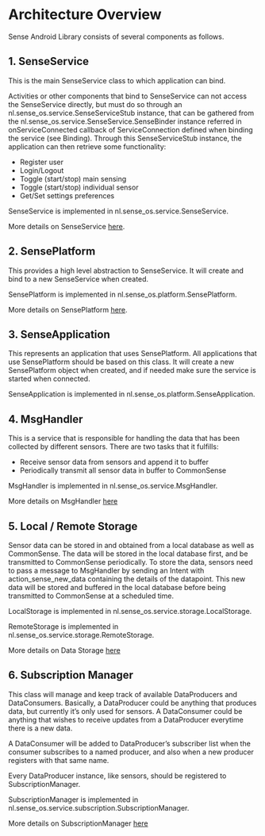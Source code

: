 # Architecture Overview

Sense Android Library consists of several components as follows.

## 1. SenseService

This is the main SenseService class to which application can bind. 

Activities or other components that bind to SenseService can not access the SenseService directly, but must do so through an nl.sense_os.service.SenseServiceStub instance, that can be gathered from the nl.sense_os.service.SenseService.SenseBinder instance referred in onServiceConnected callback of ServiceConnection defined when binding the service (see Binding). Through this SenseServiceStub instance, the application can then retrieve some functionality:
* Register user
* Login/Logout
* Toggle (start/stop) main sensing
* Toggle (start/stop) individual sensor
* Get/Set settings preferences

SenseService is implemented in nl.sense_os.service.SenseService.

More details on SenseService [here](docs/sense_service.md).


## 2. SensePlatform

This provides a high level abstraction to SenseService. It will create and bind to a new SenseService when created.

SensePlatform is implemented in nl.sense_os.platform.SensePlatform.

More details on SensePlatform [here](docs/sense_platform.md).


## 3. SenseApplication

This represents an application that uses SensePlatform. All applications that use SensePlatform should be based on this class. It will create a new SensePlatform object when created, and if needed make sure the service is started when connected.

SenseApplication is implemented in nl.sense_os.platform.SenseApplication.

## 4. MsgHandler

This is a service that is responsible for handling the data that has been collected by different sensors. There are two tasks that it fulfills:
* Receive sensor data from sensors and append it to buffer
* Periodically transmit all sensor data in buffer to CommonSense

MsgHandler is implemented in nl.sense_os.service.MsgHandler.

More details on MsgHandler [here](docs/msg_handler.md)

## 5. Local / Remote Storage

Sensor data can be stored in and obtained from a local database as well as CommonSense. The data will be stored in the local database first, and be transmitted to CommonSense periodically. To store the data, sensors need to pass a message to MsgHandler by sending an Intent with action_sense_new_data containing the details of the datapoint. This new data will be stored and buffered in the local database before being transmitted to CommonSense at a scheduled time.

LocalStorage is implemented in nl.sense_os.service.storage.LocalStorage.

RemoteStorage is implemented in nl.sense_os.service.storage.RemoteStorage.

More details on Data Storage [here](docs/storage.md)

## 6. Subscription Manager

This class will manage and keep track of available DataProducers and DataConsumers. 
Basically, a DataProducer could be anything that produces data, but currently it’s only used for sensors. A DataConsumer could be anything that wishes to receive updates from a DataProducer everytime there is a new data.

A DataConsumer will be added to DataProducer’s subscriber list when the consumer subscribes to a named producer, and also when a new producer registers with that same name.

Every DataProducer instance, like sensors, should be registered to SubscriptionManager.

SubscriptionManager is implemented in nl.sense_os.service.subscription.SubscriptionManager.

More details on SubscriptionManager [here](docs/subscription.md)
